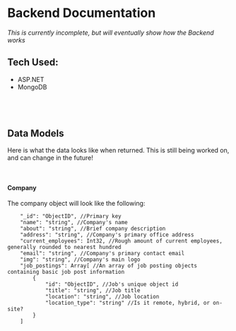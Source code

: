 # Backend Documentation

_This is currently incomplete, but will eventually show how the Backend works_

## Tech Used:
- ASP.NET
- MongoDB


&nbsp;
&nbsp;
&nbsp;
&nbsp;
&nbsp;
---
## Data Models

Here is what the data looks like when returned. This is still being worked on, and can change in the future!

&nbsp;

#### Company

The company object will look like the following:
```
    "_id": "ObjectID", //Primary key
    "name": "string", //Company's name
    "about": "string", //Brief company description
    "address": "string", //Company's primary office address
    "current_employees": Int32, //Rough amount of current employees, generally rounded to nearest hundred
    "email": "string", //Company's primary contact email
    "img": "string", //Company's main logo
    "job_postings": Array[ //An array of job posting objects containing basic job post information
        {
            "id": "ObjectID", //Job's unique object id
            "title": "string", //Job title
            "location": "string", //Job location
            "location_type": "string" //Is it remote, hybrid, or on-site?
        }
    ]
```